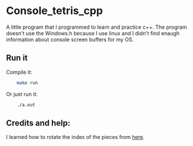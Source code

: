 # Console_tetris_cpp

A little program that I programmed to learn and practice c++. The program doesn't use the Windows.h because I use linux and I didn't find enaugh information about console screen buffers for my OS. 

## Run it

Compile it:
``` sh
    make run
```
Or just run it:
``` sh
    ./a.out
```

## Credits and help:
I learned how to rotate the index of the pieces from [here](https://www.youtube.com/watch?v=8OK8_tHeCIA).
